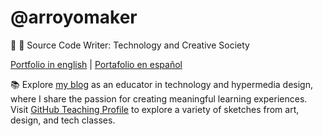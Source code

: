 # @arroyomaker
💾 🎨 Source Code Writer: Technology and Creative Society

[Portfolio in english](https://jcarroyos.art/docs/intro) | [Portafolio en español](https://jcarroyos.art/es/docs/intro)

📚 Explore [my blog](https://jcarroyos.art/blog) as an educator in technology and hypermedia design, where I share the passion for creating meaningful learning experiences. Visit [GitHub Teaching Profile](https://github.com/jcarroyos-teaching) to explore a variety of sketches from art, design, and tech classes.
